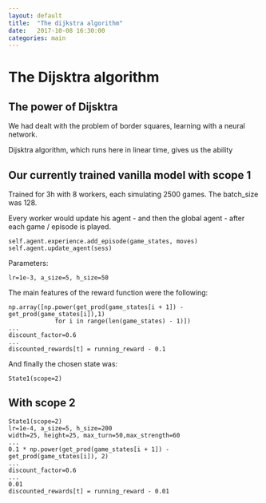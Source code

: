 ```yaml
---
layout: default
title:  "The dijkstra algorithm"
date:   2017-10-08 16:30:00
categories: main
---
```


<style type="text/css">
  {% include center.css %}
</style>

# The Dijsktra algorithm

## The power of Dijsktra

We had dealt with the problem of border squares, learning with a neural network.

Dijsktra algorithm, which runs here in linear time, gives us the ability  

## Our currently trained vanilla model with scope 1

Trained for 3h with 8 workers, each simulating 2500 games. The batch_size was 128.

Every worker would update his agent - and then the global agent - after each game / episode is played.

```
self.agent.experience.add_episode(game_states, moves)
self.agent.update_agent(sess)
```

Parameters:

```
lr=1e-3, a_size=5, h_size=50
```

The main features of the reward function were the following:

```
np.array([np.power(get_prod(game_states[i + 1]) - get_prod(game_states[i]),1)
             for i in range(len(game_states) - 1)])
...
discount_factor=0.6
...
discounted_rewards[t] = running_reward - 0.1
```

And finally the chosen state was:

```
State1(scope=2)
```

## With scope 2

```
State1(scope=2)
lr=1e-4, a_size=5, h_size=200
width=25, height=25, max_turn=50,max_strength=60
...
0.1 * np.power(get_prod(game_states[i + 1]) - get_prod(game_states[i]), 2)
...
discount_factor=0.6
...
0.01
discounted_rewards[t] = running_reward - 0.01
```